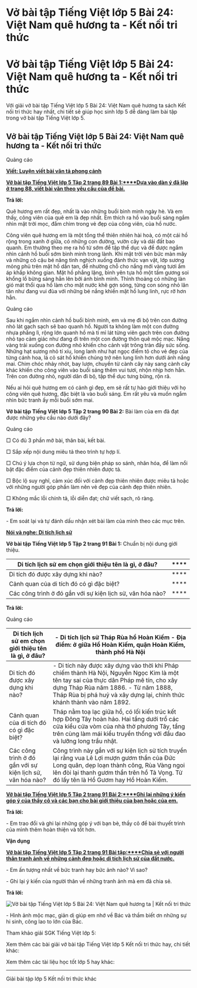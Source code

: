 # Vở bài tập Tiếng Việt lớp 5 Bài 24: Việt Nam quê hương ta - Kết nối tri thức

# Vở bài tập Tiếng Việt lớp 5 Bài 24: Việt Nam quê hương ta - Kết nối tri thức

Với giải vở bài tập Tiếng Việt lớp 5 Bài 24: Việt Nam quê hương ta sách Kết nối tri thức hay nhất, chi tiết sẽ giúp học sinh lớp 5 dễ dàng làm bài tập trong vở bài tập Tiếng Việt lớp 5.

## Vở bài tập Tiếng Việt lớp 5 Bài 24: Việt Nam quê hương ta - Kết nối tri thức

Quảng cáo

[**Viết: Luyện viết bài văn tả phong cảnh**](https://vietjack.com/vbt-tieng-viet-5-kn/viet-luyen-viet-bai-van-ta-phong-canh.jsp)

[**Vở bài tập Tiếng Việt lớp 5 Tập 2 trang 89 Bài 1:****Dựa vào dàn ý đã lập ở trang 88, viết bài văn theo yêu cầu của đề bài.**](https://vietjack.com/vbt-tieng-viet-5-kn/dua-vao-dan-y-da-lap-o-trang-88-viet-bai-van-theo-yeu-vm.jsp)

**Trả lời:**

Quê hương em rất đẹp, nhất là vào những buổi bình minh ngày hè. Và em thấy, công viên của quê em là đẹp nhất. Em thích ra hồ vào buổi sáng ngắm nhìn mặt trời mọc, đắm chìm trong vẻ đẹp của công viên, của hồ nước.

Công viên quê hương em là một tổng thể thiên nhiên hài hoà, có một cái hồ rộng trong xanh ở giữa, có những con đường, vườn cây và dải đất bao quanh. Em thường theo mẹ ra hồ từ sớm để tập thể dục và để được ngắm nhìn cảnh hồ buổi sớm bình minh trong lành. Khi mặt trời vén bức màn mây và những cô cậu bé năng tinh nghịch xuống đánh thức vạn vật, lớp sương mỏng phủ trên mặt hồ dần tan, để nhường chỗ cho nắng mới vàng tươi ấm áp khắp không gian. Mặt hồ phẳng lặng, bình yên tựa hồ một tấm gương soi khổng lồ bừng sáng hẳn lên bởi ánh bình minh. Thỉnh thoảng có những làn gió mát thổi qua hồ làm cho mặt nước khẽ gợn sóng, từng con sóng nhỏ lăn tăn như đang vui đùa với những bé nắng khiến mặt hồ lung linh, rực rỡ hơn hẳn.

Quảng cáo

Sau khi ngắm nhìn cảnh hồ buổi bình minh, em và mẹ đi bộ trên con đường nhỏ lát gạch sạch sẽ bao quanh hồ. Người ta không làm một con đường nhựa phẳng lì, rộng lớn quanh hồ mà tỉ mỉ lát từng viên gạch trên con đường nhỏ tạo cảm giác như đang đi trên một con đường thôn quê mộc mạc. Nắng vàng trải xuống con đường nhỏ khiến cho cảnh vật trông tràn đầy sức sống. Những hạt sương nhỏ tí xíu, long lanh như hạt ngọc điểm tô cho vẻ đẹp của từng cánh hoa, lá cỏ sát hồ khiến chúng trở nên lung linh hơn dưới ánh nắng mai. Chim chóc nhảy nhót, bay lượn, chuyền từ cành cây này sang cành cây khác khiến cho công viên vào buổi sáng thêm vui tươi, nhộn nhịp hơn hẳn. Trên con đường nhỏ, người dân đi bộ, tập thể dục tưng bừng, rộn rã.

Nếu ai hỏi quê hương em có cảnh gì đẹp, em sẽ rất tự hào giới thiệu với họ công viên quê hương, đặc biệt là vào buổi sáng. Em rất yêu và muốn ngắm nhìn bức tranh ấy mỗi buổi sớm mai.

**Vở bài tập Tiếng Việt lớp 5 Tập 2 trang 90 Bài 2:** Bài làm của em đã đạt được những yêu cầu nào dưới đây?

Quảng cáo

□ Có đủ 3 phần mở bài, thân bài, kết bài.

□ Sắp xếp nội dung miêu tả theo trình tự hợp lí.

□ Chú ý lựa chọn từ ngữ, sử dụng biện pháp so sánh, nhân hóa, để làm nổi bật đặc điểm của cảnh đẹp thiên nhiên được tả.

□ Bộc lộ suy nghĩ, cảm xúc đối với cảnh đẹp thiên nhiên được miêu tả hoặc với những người góp phần làm nên vẻ đẹp của cảnh đẹp thiên nhiên.

□ Không mắc lỗi chính tả, lỗi diễn đạt; chữ viết sạch, rõ ràng.

**Trả lời:**

\- Em soát lại và tự đánh dấu nhận xét bài làm của mình theo các mục trên.

[**Nói và nghe: Di tích lịch sử**](https://vietjack.com/vbt-tieng-viet-5-kn/noi-va-nghe-di-tich-lich-su.jsp)

**Vở bài tập Tiếng Việt lớp 5 Tập 2 trang 91 Bài 1:** Chuẩn bị nội dung giới thiệu.

Di tích lịch sử em chọn giới thiệu tên là gì, ở đâu? |  ****  
---|---  
Di tích đó được xây dựng khi nào? |  ****  
Cảnh quan của di tích đó có gì đặc biệt? |  ****  
Các công trình ở đó gắn với sự kiện lịch sử, văn hóa nào? |  ****  
  
**Trả lời:**

Quảng cáo

Di tích lịch sử em chọn giới thiệu tên là gì, ở đâu? |  \- Di tích lịch sử Tháp Rùa hồ Hoàn Kiếm \- Địa điểm: ở giữa Hồ Hoàn Kiếm, quận Hoàn Kiếm, thành phố Hà Nội  
---|---  
Di tích đó được xây dựng khi nào? |  \- Di tích này được xây dựng vào thời khi Pháp chiếm thành Hà Nội, Nguyễn Ngọc Kim là một tên tay sai của thực dân Pháp mê tín, cho xây dựng Tháp Rùa năm 1886. \- Từ năm 1888, Tháp Rùa bị phá huỷ và xây dựng lại, chính thức khánh thành vào năm 1892.  
Cảnh quan của di tích đó có gì đặc biệt? |  Tháp nằm toạ lạc giữa hồ, có lối kiến trúc kết hợp Đông Tây hoàn hảo. Hai tầng dưới trổ các cửa kiểu cửa vòm của nhà thờ phương Tây, tầng trên cùng làm mái kiểu truyền thống với đầu đao và lưỡng long trầu nhật.  
Các công trình ở đó gắn với sự kiện lịch sử, văn hóa nào? |  Công trình này gắn với sự kiện lịch sử tích truyền lại rằng vua Lê Lợi mượn gươm thần của Đức Long quân, dẹp loạn thành công, Rùa Vàng ngoi lên đòi lại thanh gươm thần trên hồ Tả Vọng. Từ đó lấy tên là Hồ Gươm hay Hồ Hoàn Kiếm.  
  
[**Vở bài tập Tiếng Việt lớp 5 Tập 2 trang 91 Bài 2:****Ghi lại những ý kiến góp ý của thầy cô và các bạn cho bài giới thiệu của bạn hoặc của em.**](https://vietjack.com/vbt-tieng-viet-5-kn/ghi-lai-nhung-y-kien-gop-y-cua-thay-co-va-cac-ban-cho-vm.jsp)

**Trả lời:**

\- Em trao đổi và ghi lại những góp ý với bạn bè, thầy cô để bài thuyết trình của mình thêm hoàn thiện và tốt hơn.

**Vận dụng**

[**Vở bài tập Tiếng Việt lớp 5 Tập 2 trang 91 Bài tập:****Chia sẻ với người thân tranh ảnh về những cảnh đẹp hoặc di tích lịch sử của đất nước.**](https://vietjack.com/vbt-tieng-viet-5-kn/chia-se-voi-nguoi-than-tranh-anh-ve-nhung-canh-dep-hoac-vm.jsp)

\- Em ấn tượng nhất về bức tranh hay bức ảnh nào? Vì sao?

\- Ghi lại ý kiến của người thân về những tranh ảnh mà em đã chia sẻ.

**Trả lời:**

![Vở bài tập Tiếng Việt lớp 5 Bài 24: Việt Nam quê hương ta | Kết nối tri thức](https://vietjack.com/vbt-tieng-viet-5-kn/images/bai-24-viet-nam-que-huong-ta.PNG)

\- Hình ảnh mộc mạc, giản dị giúp em nhớ về Bác và thầm biết ơn những sự hi sinh, công lao to lớn của Bác.

Tham khảo giải SGK Tiếng Việt lớp 5:

Xem thêm các bài giải vở bài tập Tiếng Việt lớp 5 Kết nối tri thức hay, chi tiết khác:

Xem thêm các tài liệu học tốt lớp 5 hay khác:

* * *

Giải bài tập lớp 5 Kết nối tri thức khác

